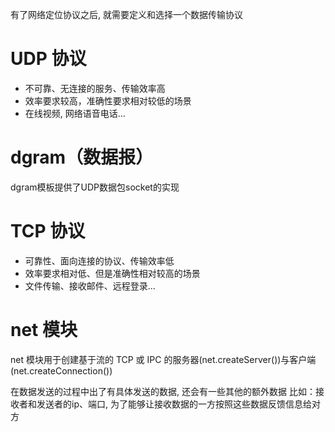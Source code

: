 有了网络定位协议之后, 就需要定义和选择一个数据传输协议

# UDP 协议
  - 不可靠、无连接的服务、传输效率高
  - 效率要求较高，准确性要求相对较低的场景
  - 在线视频, 网络语音电话...

# dgram（数据报）
  dgram模板提供了UDP数据包socket的实现

# TCP 协议
  - 可靠性、面向连接的协议、传输效率低
  - 效率要求相对低、但是准确性相对较高的场景
  - 文件传输、接收邮件、远程登录...

# net 模块
  net 模块用于创建基于流的 TCP 或 IPC 的服务器(net.createServer())与客户端(net.createConnection())

在数据发送的过程中出了有具体发送的数据, 还会有一些其他的额外数据
比如：接收者和发送者的ip、端口, 为了能够让接收数据的一方按照这些数据反馈信息给对方